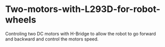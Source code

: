 # Two-motors-with-L293D-for-robot-wheels
Controling two DC motors with H-Bridge to allow the robot to go forward and backward and control the motors speed.
